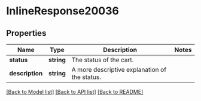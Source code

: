 # InlineResponse20036

## Properties
Name | Type | Description | Notes
------------ | ------------- | ------------- | -------------
**status** | **string** | The status of the cart. | 
**description** | **string** | A more descriptive explanation of the status. | 

[[Back to Model list]](../README.md#documentation-for-models) [[Back to API list]](../README.md#documentation-for-api-endpoints) [[Back to README]](../README.md)


